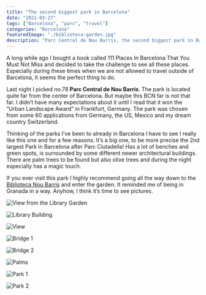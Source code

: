 ```yaml
---
title: "The second biggest park in Barcelona"
date: "2021-03-27"
tags: ["Barcelona", "parc", "travel"]
categories: "Barcelona"
featuredImage: "./biblioteca-garden.jpg"
description: "Parc Central de Nou Barris, the second biggest park in Barcelona, won the “Urban Landscape Award” in Frankfurt, Germany "
---
```


A long while ago I bought a book called 111 Places In Barcelona That You Must Not Miss and decided to take the challenge to see all these places. Especially during these times when we are not allowed to travel outside of Barcelona, it seems the perfect thing to do.

Last night I picked no.78 **Parc Central de Nou Barris**. The park is located quite far from the center of Barcelona. But maybe this BCN far is not that far. I didn’t have many expectations about it until I read that it won the “Urban Landscape Award” in Frankfurt, Germany. The park was chosen from some 60 applications from Germany, the US, Mexico and my dream country Switzerland.

Thinking of the parks I’ve been to already in Barcelona I have to see I really like this one and for a few reasons. It’s a big one, to be more precise the 2nd largest Park in Barcelona after Parc Ciutadella! Has a lot of benches and green spots, is surrounded by some different newer architectural buildings. There are palm trees to be found but also olive trees and during the night especially has a magic touch.

If you ever visit this park I highly recommend going all the way down to the [Biblioteca Nou Barris](https://goo.gl/maps/q4Hjq1U8iFnfkxsQA) and enter the garden. It reminded me of being in Granada in a way. Anyhow, I think it’s time to see pictures.

![View from the Library Garden](./biblioteca-garden.jpg)

![Library Building](./biblioteca.jpg)

![View](./view.jpg)

![Bridge 1](./bridge-1.jpg)

![Bridge 2](./bridge-2.jpg)

![Palms](./palms.jpg)

![Park 1](./parc-2.jpg)

![Park 2](./parc.jpg)
